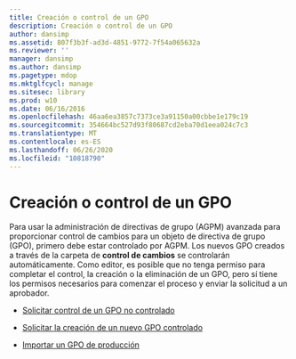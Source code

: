 ```yaml
---
title: Creación o control de un GPO
description: Creación o control de un GPO
author: dansimp
ms.assetid: 807f3b3f-ad3d-4851-9772-7f54a065632a
ms.reviewer: ''
manager: dansimp
ms.author: dansimp
ms.pagetype: mdop
ms.mktglfcycl: manage
ms.sitesec: library
ms.prod: w10
ms.date: 06/16/2016
ms.openlocfilehash: 46aa6ea3857c7373ce3a91150a00cbbe1e179c19
ms.sourcegitcommit: 354664bc527d93f80687cd2eba70d1eea024c7c3
ms.translationtype: MT
ms.contentlocale: es-ES
ms.lasthandoff: 06/26/2020
ms.locfileid: "10818790"
---
```

# Creación o control de un GPO


Para usar la administración de directivas de grupo (AGPM) avanzada para proporcionar control de cambios para un objeto de directiva de grupo (GPO), primero debe estar controlado por AGPM. Los nuevos GPO creados a través de la carpeta de **control de cambios** se controlarán automáticamente. Como editor, es posible que no tenga permiso para completar el control, la creación o la eliminación de un GPO, pero sí tiene los permisos necesarios para comenzar el proceso y enviar la solicitud a un aprobador.

-   [Solicitar control de un GPO no controlado](request-control-of-an-uncontrolled-gpo-agpm40.md)

-   [Solicitar la creación de un nuevo GPO controlado](request-the-creation-of-a-new-controlled-gpo-agpm40.md)

-   [Importar un GPO de producción](import-a-gpo-from-production-agpm40-ed.md)

 

 





